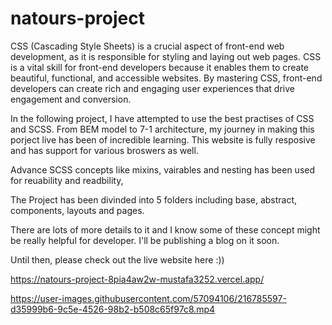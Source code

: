 # natours-project
CSS (Cascading Style Sheets) is a crucial aspect of front-end web development, as it is responsible for styling and laying out web pages. 
CSS is a vital skill for front-end developers because it enables them to create beautiful, functional, and accessible websites.
By mastering CSS, front-end developers can create rich and engaging user experiences that drive engagement and conversion.

In the following project, I have attempted to use the best practises of CSS and SCSS. 
From BEM model to 7-1 architecture, my journey in making this porject live has been of incredible learning.
This website is fully resposive and has support for various broswers as well.

Advance SCSS concepts like mixins, vairables and nesting has been used for reuability and readbility,

The Project has been divinded into 5 folders including base, abstract, components, layouts and pages. 

There are lots of more details to it and I know some of these concept might be really helpful for developer.
I'll be publishing a blog on it soon.

Until then, please check out the live website here :))

https://natours-project-8pia4aw2w-mustafa3252.vercel.app/



https://user-images.githubusercontent.com/57094106/216785597-d35999b6-9c5e-4526-98b2-b508c65f97c8.mp4

